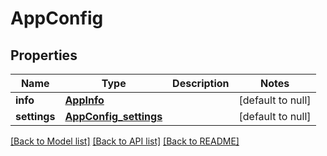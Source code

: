 # AppConfig
## Properties

Name | Type | Description | Notes
------------ | ------------- | ------------- | -------------
**info** | [**AppInfo**](AppInfo.md) |  | [default to null]
**settings** | [**AppConfig_settings**](AppConfig_settings.md) |  | [default to null]

[[Back to Model list]](../README.md#documentation-for-models) [[Back to API list]](../README.md#documentation-for-api-endpoints) [[Back to README]](../README.md)

